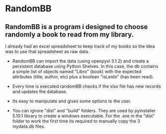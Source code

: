 # RandomBB

## RandomBB is a program i designed to choose randomly a book to read from my library.

I already had an excel spreadsheet to keep track of my books so the idea was to use that spreadsheet as raw data.

* RandomBB can import the data (using openpyxl 3.1.2) and create a persistent database using Python Shelves. In this case, the db contains a simple list of objects named "Libro" (book) with the expected attributes (title, author, etc) plus a boolean "isLeido" (has been read).

* Every time is executed randomBB checks if the xlsx file has new records and updates the database.

* Its easy to manipulate and gives some options to the user.

* You can ignore "dist" and "build" folders. They are used by pyinstaller 5.10.1 library to create a windows executable.
For the .exe in the "dist" folder to work the first time its required to manually copy the 3 mydata.db files.
